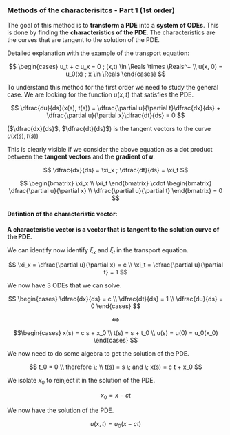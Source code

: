 ### Methods of the characterisitcs - Part 1 (1st order)

The goal of this method is to **transform a PDE** into a **system of ODEs**. This is done by finding the **characteristics of the PDE**. The characteristics are the curves that are tangent to the solution of the PDE.

Detailed explanation with the example of the transport equation:

$$
\begin{cases}
u_t + c u_x = 0 ; (x,t) \in \Reals \times \Reals^+ \\
u(x, 0) = u_0(x) ; x \in \Reals
\end{cases}
$$

To understand this method for the first order we need to study the general case. We are looking for the function $u(x,t)$ that satisfies the PDE.

$$
\dfrac{du}{ds}(x(s), t(s)) = \dfrac{\partial u}{\partial t}\dfrac{dx}{ds} + \dfrac{\partial u}{\partial x}\dfrac{dt}{ds} = 0
$$

($\dfrac{dx}{ds}$, $\dfrac{dt}{ds}$) is the tangent vectors to the curve $u(x(s), t(s))$

This is clearly visible if we consider the above equation as a dot product between the **tangent vectors** and the **gradient of $u$**.

$$
\dfrac{dx}{ds} = \xi_x ; 
\dfrac{dt}{ds} = \xi_t
$$

$$
\begin{bmatrix}
\xi_x \\
\xi_t
\end{bmatrix}
\cdot
\begin{bmatrix}
\dfrac{\partial u}{\partial x} \\
\dfrac{\partial u}{\partial t}
\end{bmatrix}
= 0
$$

#### Defintion of the characteristic vector: 
**A characteristic vector is a vector that is tangent to the solution curve of the PDE.**

We can identify now identify $\xi_x$ and $\xi_t$ in the transport equation.


$$
\xi_x = \dfrac{\partial u}{\partial x} = c \\
\xi_t = \dfrac{\partial u}{\partial t} = 1
$$

We now have 3 ODEs that we can solve.

$$
\begin{cases}
\dfrac{dx}{ds} = c \\
\dfrac{dt}{ds} = 1 \\
\dfrac{du}{ds} = 0
\end{cases}
$$

$$
\Leftrightarrow
$$

$$\begin{cases}
x(s) = c s + x_0 \\
t(s) = s + t_0 \\
u(s) = u(0) = u_0(x_0)
\end{cases} $$

We now need to do some algebra to get the solution of the PDE.

$$
t_0 = 0 \\
therefore \; \\
t(s) = s \; and \; x(s) = c t + x_0
$$

We isolate $x_0$ to reinject it in the solution of the PDE.

$$
x_0 = x - ct
$$

We now have the solution of the PDE.

$$
u(x,t) = u_0(x - ct)
$$





